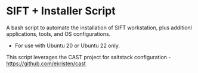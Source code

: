 # SIFT + Installer Script 

A bash script to automate the installation of SIFT workstation, plus additionl applications, tools, and OS configurations. 

* For use with Ubuntu 20 or Ubuntu 22 only.

This script leverages the CAST project for saltstack configuration - https://github.com/ekristen/cast
